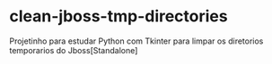 # clean-jboss-tmp-directories
Projetinho para estudar Python com Tkinter para limpar os diretorios temporarios do Jboss[Standalone]
